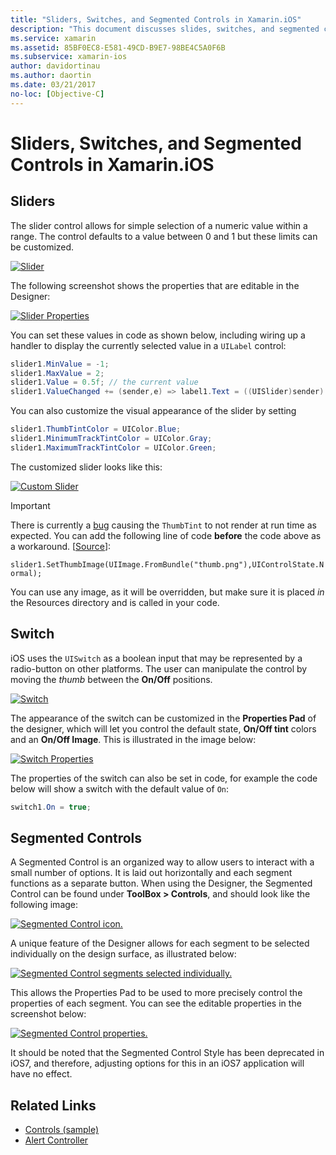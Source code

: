 ```yaml
---
title: "Sliders, Switches, and Segmented Controls in Xamarin.iOS"
description: "This document discusses slides, switches, and segmented controls in Xamarin.iOS, describing how to work with them both programmatically and in the iOS Designer."
ms.service: xamarin
ms.assetid: 85BF0EC8-E581-49CD-B9E7-98BE4C5A0F6B
ms.subservice: xamarin-ios
author: davidortinau
ms.author: daortin
ms.date: 03/21/2017
no-loc: [Objective-C]
---
```


# Sliders, Switches, and Segmented Controls in Xamarin.iOS

<a name="Sliders"></a>

## Sliders

The slider control allows for simple selection of a numeric value within a range. The control defaults to a value between 
0 and 1 but these limits can be customized.

 [![Slider](slider-switch-segmented-controls-images/image25a.png)](slider-switch-segmented-controls-images/image25a.png#lightbox)

The following screenshot shows the properties that are editable in the Designer:

 [![Slider Properties](slider-switch-segmented-controls-images/image26a.png)](slider-switch-segmented-controls-images/image25a.png#lightbox)

You can set these values in code as shown below, including wiring up a handler to display the currently selected value 
in a `UILabel` control:

```csharp
slider1.MinValue = -1;
slider1.MaxValue = 2;
slider1.Value = 0.5f; // the current value
slider1.ValueChanged += (sender,e) => label1.Text = ((UISlider)sender).Value.ToString ();
```

You can also customize the visual appearance of the slider by setting

```csharp
slider1.ThumbTintColor = UIColor.Blue;
slider1.MinimumTrackTintColor = UIColor.Gray;
slider1.MaximumTrackTintColor = UIColor.Green;
```

The customized slider looks like this:

 [![Custom Slider](slider-switch-segmented-controls-images/image27a.png)](slider-switch-segmented-controls-images/image28a.png#lightbox)

> [!IMPORTANT]
> There is currently a [bug](https://stackoverflow.com/a/19496179) causing the `ThumbTint` to not 
render at run time as expected. You can add the following line of code **before** the code above as a 
workaround. [[Source](https://stackoverflow.com/a/21396794)]:
>
> `slider1.SetThumbImage(UIImage.FromBundle("thumb.png"),UIControlState.Normal);`
> 
> You can use any image, as it will be overridden, but make sure it is placed _in_ the Resources directory and is called in your code.

<a name="Switch"></a>

## Switch

iOS uses the `UISwitch` as a boolean input that may be represented by a radio-button on other platforms. The user can 
manipulate the control by moving the *thumb* between the **On/Off** positions.

 [![Switch](slider-switch-segmented-controls-images/image28a.png)](slider-switch-segmented-controls-images/image28a.png#lightbox)

The appearance of the switch can be customized in the **Properties Pad** of the designer, which 
will let you control the default state, **On/Off tint** colors and an **On/Off Image**. This is illustrated in the image below:

 [![Switch Properties](slider-switch-segmented-controls-images/image29a.png)](slider-switch-segmented-controls-images/image29a.png#lightbox)

The properties of the switch can also be set in code, for example the code below will show a switch with the default 
value of `On`:

```csharp
switch1.On = true;
```

 <a name="Segmented_Controls"></a>

## Segmented Controls

A Segmented Control is an organized way to allow users to interact with a small number of options. It is laid out 
horizontally and each segment functions as a separate button. When using the Designer, the Segmented Control 
can be found under **ToolBox > Controls**, and should look like the following image:

 [![Segmented Control icon.](slider-switch-segmented-controls-images/segmentedcontrol.png)](slider-switch-segmented-controls-images/segmentedcontrol.png#lightbox)

A unique feature of the Designer allows for each segment to be selected individually on the design surface, as illustrated below:

 [![Segmented Control segments selected individually.](slider-switch-segmented-controls-images/segmentedcontrolselection.png)](slider-switch-segmented-controls-images/segmentedcontrolselection.png#lightbox)

This allows the Properties Pad to be used to more precisely control the properties of each segment. You can see the 
editable properties in the screenshot below:

 [![Segmented Control properties.](slider-switch-segmented-controls-images/segmentedcontrolproperties.png)](slider-switch-segmented-controls-images/segmentedcontrolproperties.png#lightbox)

It should be noted that the Segmented Control Style has been deprecated in iOS7, and therefore, adjusting options for this in an iOS7 application will have no effect.

## Related Links

- [Controls (sample)](/samples/xamarin/ios-samples/controls)
- [Alert Controller](https://github.com/xamarin/recipes/tree/master/Recipes/ios/standard_controls/alertcontroller)